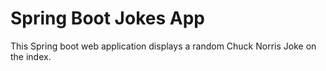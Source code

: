 <h1>Spring Boot Jokes App</h1>
This Spring boot web application displays a random Chuck Norris Joke on the index. 
